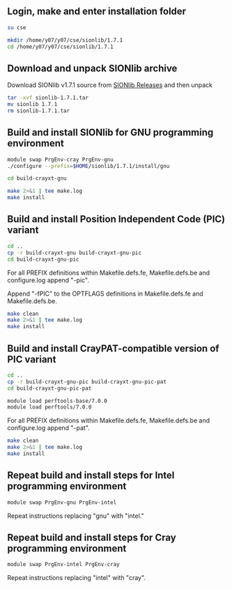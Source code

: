 Login, make and enter installation folder
-----------------------------------------

```bash
su cse

mkdir /home/y07/y07/cse/sionlib/1.7.1
cd /home/y07/y07/cse/sionlib/1.7.1
```

Download and unpack SIONlib archive
-----------------------------------

Download SIONlib v1.7.1 source from [SIONlib Releases](http://www.fz-juelich.de/ias/jsc/EN/Expertise/Support/Software/SIONlib/sionlib-download_node.html) and then unpack
```bash
tar -xvf sionlib-1.7.1.tar
mv sionlib 1.7.1
rm sionlib-1.7.1.tar
```

Build and install SIONlib for GNU programming environment
---------------------------------------------------------

```bash
module swap PrgEnv-cray PrgEnv-gnu
./configure --prefix=$HOME/sionlib/1.7.1/install/gnu

cd build-crayxt-gnu

make 2>&1 | tee make.log
make install
```

Build and install Position Independent Code (PIC) variant
---------------------------------------------------------

```bash
cd ..
cp -r build-crayxt-gnu build-crayxt-gnu-pic
cd build-crayxt-gnu-pic
```

For all PREFIX definitions within Makefile.defs.fe, Makefile.defs.be
and configure.log append "-pic".

Append "-fPIC" to the OPTFLAGS definitions in Makefile.defs.fe and
Makefile.defs.be.

```bash
make clean
make 2>&1 | tee make.log
make install
```

Build and install CrayPAT-compatible version of PIC variant
-----------------------------------------------------------

```bash
cd ..
cp -r build-crayxt-gnu-pic build-crayxt-gnu-pic-pat
cd build-crayxt-gnu-pic-pat

module load perftools-base/7.0.0
module load perftools/7.0.0
```

For all PREFIX definitions within Makefile.defs.fe, Makefile.defs.be
and configure.log append "-pat".

```bash
make clean
make 2>&1 | tee make.log
make install
```

Repeat build and install steps for Intel programming environment
----------------------------------------------------------------

```bash
module swap PrgEnv-gnu PrgEnv-intel
```

Repeat instructions replacing "gnu" with "intel."

Repeat build and install steps for Cray programming environment
---------------------------------------------------------------

```bash
module swap PrgEnv-intel PrgEnv-cray
```

Repeat instructions replacing "intel" with "cray".
